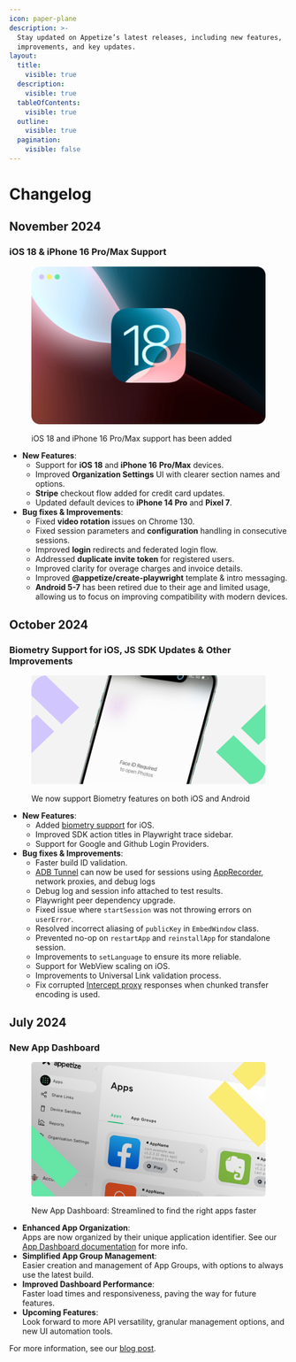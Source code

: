 ```yaml
---
icon: paper-plane
description: >-
  Stay updated on Appetize’s latest releases, including new features,
  improvements, and key updates.
layout:
  title:
    visible: true
  description:
    visible: true
  tableOfContents:
    visible: true
  outline:
    visible: true
  pagination:
    visible: false
---
```


# Changelog

## November 2024

### iOS 18 & iPhone 16 Pro/Max Support

<figure><img src=".gitbook/assets/ios18.png" alt=""><figcaption><p>iOS 18 and iPhone 16 Pro/Max support has been added</p></figcaption></figure>

* **New Features**:&#x20;
  * Support for **iOS 18** and **iPhone 16** **Pro/Max** devices.
  * Improved **Organization Settings** UI with clearer section names and options.
  * **Stripe** checkout flow added for credit card updates.
  * Updated default devices to **iPhone 14 Pro** and **Pixel 7**.
* **Bug fixes & Improvements**:&#x20;
  * Fixed **video rotation** issues on Chrome 130.
  * Fixed session parameters and **configuration** handling in consecutive sessions.
  * Improved **login** redirects and federated login flow.
  * Addressed **duplicate invite token** for registered users.
  * Improved clarity for overage charges and invoice details.
  * Improved **@appetize/create-playwright** template & intro messaging.
  * **Android 5-7** has been retired due to their age and limited usage, allowing us to focus on improving compatibility with modern devices.

## October 2024

### Biometry Support for iOS, JS SDK Updates & Other Improvements

<figure><img src=".gitbook/assets/biometrics (1).png" alt=""><figcaption><p>We now support Biometry features on both iOS and Android</p></figcaption></figure>

* **New Features**:&#x20;
  * Added [biometry support](https://docs.appetize.io/javascript-sdk/automation/device-commands#biometry) for iOS.
  * Improved SDK action titles in Playwright trace sidebar.
  * Support for Google and Github Login Providers.
* **Bug fixes & Improvements**:&#x20;
  * Faster build ID validation.
  * &#x20;[ADB Tunnel](https://docs.appetize.io/features/advanced-features/android/adb-tunnel) can now be used for sessions using [AppRecorder](features/ui-automation.md), network proxies, and debug logs
  * Debug log and session info attached to test results.
  * Playwright peer dependency upgrade.
  * Fixed issue where `startSession` was not throwing errors on `userError`.
  * Resolved incorrect aliasing of `publicKey` in `EmbedWindow` class.
  * Prevented no-op on `restartApp` and `reinstallApp` for standalone session.
  * Improvements to `setLanguage` to ensure its more reliable.
  * Support for WebView scaling on iOS.
  * Improvements to Universal Link validation process.
  * Fix corrupted [Intercept proxy](https://docs.appetize.io/features/network-traffic-monitor) responses when chunked transfer encoding is used.

## July 2024

### New App Dashboard&#x20;

<figure><img src=".gitbook/assets/image (67).png" alt="New App Dashboard: Streamlined to find the right apps faster"><figcaption><p>New App Dashboard: Streamlined to find the right apps faster</p></figcaption></figure>

* **Enhanced App Organization**: \
  Apps are now organized by their unique application identifier. See our [App Dashboard documentation](https://docs.appetize.io/platform/app-management/listing-apps) for more info.
* **Simplified App Group Management**: \
  Easier creation and management of App Groups, with options to always use the latest build.
* **Improved Dashboard Performance**: \
  Faster load times and responsiveness, paving the way for future features.
* **Upcoming Features**: \
  Look forward to more API versatility, granular management options, and new UI automation tools.

For more information, see our [blog post](https://appetize.io/posts/updates/2024/07/03/new-app-dashboard-streamlined-to-find-the-right-apps-faster).
